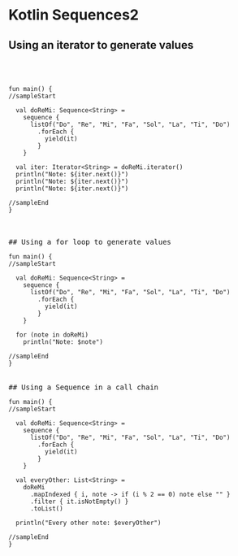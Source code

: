 # Kotlin Sequences2


## Using an iterator to generate values
<pre class="kotlin-code" theme="idea" indent="4" style="padding: 36px 0;">
<code>
fun main() {
//sampleStart

  val doReMi: Sequence&lt;String&gt; =
    sequence {
      listOf("Do", "Re", "Mi", "Fa", "Sol", "La", "Ti", "Do")
        .forEach {
          yield(it)
        }
    }

  val iter: Iterator&lt;String&gt; = doReMi.iterator()
  println("Note: ${iter.next()}")
  println("Note: ${iter.next()}")
  println("Note: ${iter.next()}")

//sampleEnd
}
</code>


## Using a for loop to generate values
<code>
fun main() {
//sampleStart

  val doReMi: Sequence&lt;String&gt; =
    sequence {
      listOf("Do", "Re", "Mi", "Fa", "Sol", "La", "Ti", "Do")
        .forEach {
          yield(it)
        }
    }

  for (note in doReMi)
    println("Note: $note")

//sampleEnd
}
</code>

## Using a Sequence in a call chain
<code>
fun main() {
//sampleStart

  val doReMi: Sequence&lt;String&gt; =
    sequence {
      listOf("Do", "Re", "Mi", "Fa", "Sol", "La", "Ti", "Do")
        .forEach {
          yield(it)
        }
    }

  val everyOther: List&lt;String&gt; =
    doReMi
      .mapIndexed { i, note -> if (i % 2 == 0) note else "" }
      .filter { it.isNotEmpty() }
      .toList()

  println("Every other note: $everyOther")

//sampleEnd
}
</code>
</pre>
